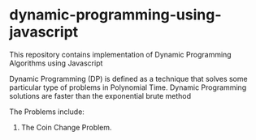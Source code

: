 # dynamic-programming-using-javascript
This repository contains implementation of Dynamic Programming Algorithms using Javascript

Dynamic Programming (DP) is defined as a technique that solves some particular type of problems in Polynomial Time. Dynamic Programming solutions are faster than the exponential brute method

The Problems include:
1. The Coin Change Problem.
